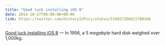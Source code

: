 ```yaml
---
title: "Good luck installing iOS 8"
date: 2014-10-27T00:00:00+00:00
link: https://twitter.com/HistoryInPics/status/519927266621788160
---
```

[Good luck installing iOS 8](https://twitter.com/HistoryInPics/status/519927266621788160) &mdash; 
 In 1956, a 5 _megabyte_ hard disk weighed over 1,000kg.

